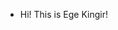 - Hi! This is Ege Kingir!

<!---
ege-kingir/ege-kingir is a ✨ special ✨ repository because its `README.md` (this file) appears on your GitHub profile.
You can click the Preview link to take a look at your changes.
--->
